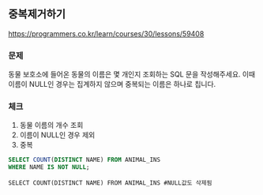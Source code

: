 ## 중복제거하기
https://programmers.co.kr/learn/courses/30/lessons/59408

### 문제
동물 보호소에 들어온 동물의 이름은 몇 개인지 조회하는 SQL 문을 작성해주세요. 이때 이름이 NULL인 경우는 집계하지 않으며 중복되는 이름은 하나로 칩니다.

### 체크
1. 동물 이름의 개수 조회
2. 이름이 NULL인 경우 제외
3. 중복 

```SQL
SELECT COUNT(DISTINCT NAME) FROM ANIMAL_INS
WHERE NAME IS NOT NULL;
```

```
SELECT COUNT(DISTINCT NAME) FROM ANIMAL_INS #NULL값도 삭제됨
```
